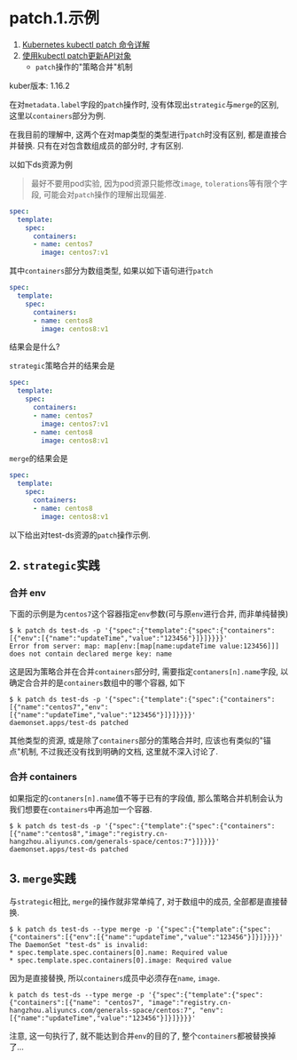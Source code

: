 # patch.1.示例

1. [Kubernetes kubectl patch 命令详解](http://docs.kubernetes.org.cn/632.html)
2. [使用kubectl patch更新API对象](http://www.coderdocument.com/docs/kubernetes/v1.14/tasks/run_applications/update_api_objects_in_place_using_kubectl_patch.html)
    - `patch`操作的"策略合并"机制

kuber版本: 1.16.2

在对`metadata.label`字段的`patch`操作时, 没有体现出`strategic`与`merge`的区别, 这里以`containers`部分为例.

在我目前的理解中, 这两个在对map类型的类型进行`patch`时没有区别, 都是直接合并替换. 只有在对包含数组成员的部分时, 才有区别.

以如下ds资源为例

> 最好不要用pod实验, 因为pod资源只能修改`image`, `tolerations`等有限个字段, 可能会对`patch`操作的理解出现偏差.

```yaml
spec:
  template:
    spec:
      containers:
      - name: centos7
        image: centos7:v1
```

其中`containers`部分为数组类型, 如果以如下语句进行`patch`

```yaml
spec:
  template:
    spec:
      containers:
      - name: centos8
        image: centos8:v1
```

结果会是什么?

`strategic`策略合并的结果会是

```yaml
spec:
  template:
    spec:
      containers:
      - name: centos7
        image: centos7:v1
      - name: centos8
        image: centos8:v1
```

`merge`的结果会是

```yaml
spec:
  template:
    spec:
      containers:
      - name: centos8
        image: centos8:v1
```

以下给出对test-ds资源的`patch`操作示例.

## 2. `strategic`实践

### 合并 env

下面的示例是为`centos7`这个容器指定`env`参数(可与原`env`进行合并, 而非单纯替换)

```console
$ k patch ds test-ds -p '{"spec":{"template":{"spec":{"containers":[{"env":[{"name":"updateTime","value":"123456"}]}]}}}}'
Error from server: map: map[env:[map[name:updateTime value:123456]]] does not contain declared merge key: name
```

这是因为策略合并在合并`containers`部分时, 需要指定`contaners[n].name`字段, 以确定合合并的是`containers`数组中的哪个容器, 如下

```console
$ k patch ds test-ds -p '{"spec":{"template":{"spec":{"containers":[{"name":"centos7","env":[{"name":"updateTime","value":"123456"}]}]}}}}'
daemonset.apps/test-ds patched
```

其他类型的资源, 或是除了`containers`部分的策略合并时, 应该也有类似的"锚点"机制, 不过我还没有找到明确的文档, 这里就不深入讨论了.

### 合并 containers

如果指定的`contaners[n].name`值不等于已有的字段值, 那么策略合并机制会认为我们想要在`containers`中再追加一个容器.

```
$ k patch ds test-ds -p '{"spec":{"template":{"spec":{"containers":[{"name":"centos8","image":"registry.cn-hangzhou.aliyuncs.com/generals-space/centos:7"}]}}}}'
daemonset.apps/test-ds patched
```

## 3. `merge`实践

与`strategic`相比, `merge`的操作就非常单纯了, 对于数组中的成员, 全部都是直接替换.

```console
$ k patch ds test-ds --type merge -p '{"spec":{"template":{"spec":{"containers":[{"env":[{"name":"updateTime","value":"123456"}]}]}}}}'
The DaemonSet "test-ds" is invalid:
* spec.template.spec.containers[0].name: Required value
* spec.template.spec.containers[0].image: Required value
```

因为是直接替换, 所以`containers`成员中必须存在`name`, `image`.

```
k patch ds test-ds --type merge -p '{"spec":{"template":{"spec":{"containers":[{"name": "centos7", "image":"registry.cn-hangzhou.aliyuncs.com/generals-space/centos:7", "env":[{"name":"updateTime","value":"123456"}]}]}}}}'
```

注意, 这一句执行了, 就不能达到合并`env`的目的了, 整个`containers`都被替换掉了...
